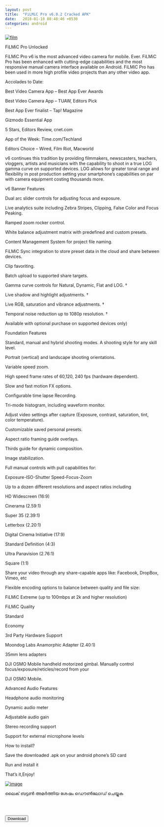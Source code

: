 ```yaml
---
layout: post
title:  "FiLMiC Pro v6.0.2 Cracked APK"
date:   2018-01-10 08:48:46 +0530
categories: android
---
```


<a href='https://postimages.org/' target='_blank'><img src='https://s9.postimg.org/ojmezou7z/film.png' border='0' alt='film'/></a>

FiLMiC Pro Unlocked

FiLMiC Pro v6 is the most advanced video camera for mobile. Ever. FiLMiC Pro has been enhanced with cutting-edge capabilities and the most responsive manual camera interface available on Android.
FiLMiC Pro has been used in more high profile video projects than any other video app.

Accolades to Date:

Best Video Camera App – Best App Ever Awards

Best Video Camera App – TUAW, Editors Pick

Best App Ever finalist – Tap! Magazine

Gizmodo Essential App

5 Stars, Editors Review, cnet.com

App of the Week: Time.com/Techland

Editors Choice – Wired, Film Riot, Macworld

v6 continues this tradition by providing filmmakers, newscasters, teachers, vloggers, artists and musicians with the capability to shoot in a true LOG gamma curve on supported devices. LOG allows for greater tonal range and flexibility in post production setting your smartphone’s capabilities on par with camera equipment costing thousands more.

v6 Banner Features

Dual arc slider controls for adjusting focus and exposure.

Live analytics suite including Zebra Stripes, Clipping, False Color and Focus Peaking.

Ramped zoom rocker control.

White balance adjustment matrix with predefined and custom presets.

Content Management System for project file naming.

FiLMiC Sync integration to store preset data in the cloud and share between devices.

Clip favoriting.

Batch upload to supported share targets.

Gamma curve controls for Natural, Dynamic, Flat and LOG. †

Live shadow and highlight adjustments. †

Live RGB, saturation and vibrance adjustments. †

Temporal noise reduction up to 1080p resolution. †

 Available with optional purchase on supported devices only)
 
 Foundation Features

Standard, manual and hybrid shooting modes. A shooting style for any skill level.

Portrait (vertical) and landscape shooting orientations.

Variable speed zoom.

High speed frame rates of 60,120, 240 fps (hardware dependent).

Slow and fast motion FX options.

Configurable time lapse Recording.

Tri-mode histogram, including waveform monitor.

Adjust video settings after capture (Exposure, contrast, saturation, tint, color temperature).

Customizable saved personal presets.

Aspect ratio framing guide overlays.

Thirds guide for dynamic composition.

Image stabilization.

Full manual controls with pull capabilities for:

Exposure-ISO-Shutter Speed-Focus-Zoom

Up to a dozen different resolutions and aspect ratios including

HD Widescreen (16:9)

Cinerama (2.59:1)

Super 35 (2.39:1)

Letterbox (2.20:1)

Digital Cinema Initiative (17:9)

Standard Definition (4:3)

Ultra Panavision (2.76:1)

Square (1:1)

Share your video through any share-capable apps like: Facebook, DropBox, Vimeo, etc

Flexible encoding options to balance between quality and file size:

FiLMiC Extreme (up to 100mbps at 2k and higher resolution)

FiLMiC Quality

Standard

Economy

3rd Party Hardware Support

Moondog Labs Anamorphic Adapter (2.40:1)

35mm lens adapters

DJI OSMO Mobile handheld motorized gimbal. Manually control focus/exposure/reticles/record from your

DJI OSMO Mobile.

Advanced Audio Features

Headphone audio monitoring

Dynamic audio meter

Adjustable audio gain

Stereo recording support

Support for external microphone levels

How to install?

Save the downloaded .apk on your android phone’s SD card

Run and install it

That’s it,Enjoy! 

<a href='https://postimg.org/image/7vuwxbwx7/' target='_blank'><img src='https://s9.postimg.org/l00ha0oz3/image.png' border='0' alt='image'/></a>


ലൈക് ബട്ടൺ അമർത്തിയ ശേഷം ഡൌൺലോഡ് ചെയ്യുക 

<br><br>

<a href="https://1fichier.com/?xppfaqvhxg"><button class="btn btn-danger" type="button">Download</button></a>


